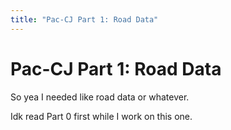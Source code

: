 ```yaml
---
title: "Pac-CJ Part 1: Road Data"
---
```


# Pac-CJ Part 1: Road Data

So yea I needed like road data or whatever.

Idk read Part 0 first while I work on this one.